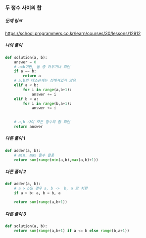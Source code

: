 ### 두 정수 사이의 합



##### 문제 링크

https://school.programmers.co.kr/learn/courses/30/lessons/12912


##### 나의 풀이

```py
def solution(a, b):
    answer = 0
    # a=b이면, 둘 중 아무거나 리턴
    if a == b:
        return a
    # a,b의 대소관계는 정해져있지 않음
    elif a < b:
        for i in range(a,b+1):
            answer += i   
    elif b < a:
        for i in range(b,a+1):
            answer += i
        
    
    # a,b 사이 모든 정수의 합 리턴
    return answer
```



##### 다른 풀이 1

```py
def adder(a, b):
    # min, max 함수 활용
    return sum(range(min(a,b),max(a,b)+1))
```



##### 다른 풀이 2

```py
def adder(a, b):
    # a > b일 경우 a, b ->  b, a 로 치환
    if a > b: a, b = b, a

    return sum(range(a,b+1))
```



##### 다른 풀이 3

```py
def solution(a, b):
    return sum(range(a,b+1) if a <= b else range(b,a+1))
```
